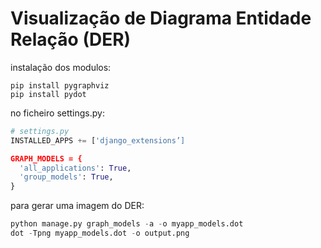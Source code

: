 # Visualização de Diagrama Entidade Relação (DER)

instalação dos modulos:
```
pip install pygraphviz
pip install pydot
```


no ficheiro settings.py:

```Python
# settings.py
INSTALLED_APPS += ['django_extensions’]

GRAPH_MODELS = {
  'all_applications': True,
  'group_models': True,
}
```

para gerar uma imagem do DER:
```Python
python manage.py graph_models -a -o myapp_models.dot
dot -Tpng myapp_models.dot -o output.png
```
